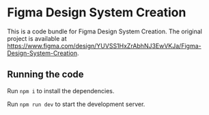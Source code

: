 
  # Figma Design System Creation

  This is a code bundle for Figma Design System Creation. The original project is available at https://www.figma.com/design/YUVSS1HxZrAbhNJ3EwVKJa/Figma-Design-System-Creation.

  ## Running the code

  Run `npm i` to install the dependencies.

  Run `npm run dev` to start the development server.
  